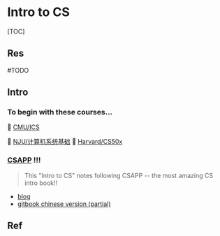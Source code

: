 # Intro to CS

[TOC]



## Res

#TODO

## Intro

### To begin with these courses...

🏫 [CMU/ICS](../../🏠%20Assets/Schools/CMU/15-213,%2014-513,%2015-513%20(ICS)/15-213,%2014-513,%2015-513%20(ICS).md)

🏫 [NJU/计算机系统基础](../../🏠%20Assets/Schools/NJU/计算机系统基础/计算机系统基础.md)
🏫 [Harvard/CS50x](../../🏠%20Assets/Schools/Harvard/CS50x/CS50x.md)

### [CSAPP](http://csapp.cs.cmu.edu/3e/home.html) !!!

> This "Intro to CS" notes following CSAPP -- the most amazing CS intro book!!


- [blog](http://csappbook.blogspot.com)
- [gitbook chinese version (partial)](https://hansimov.gitbook.io/csapp/)



## Ref